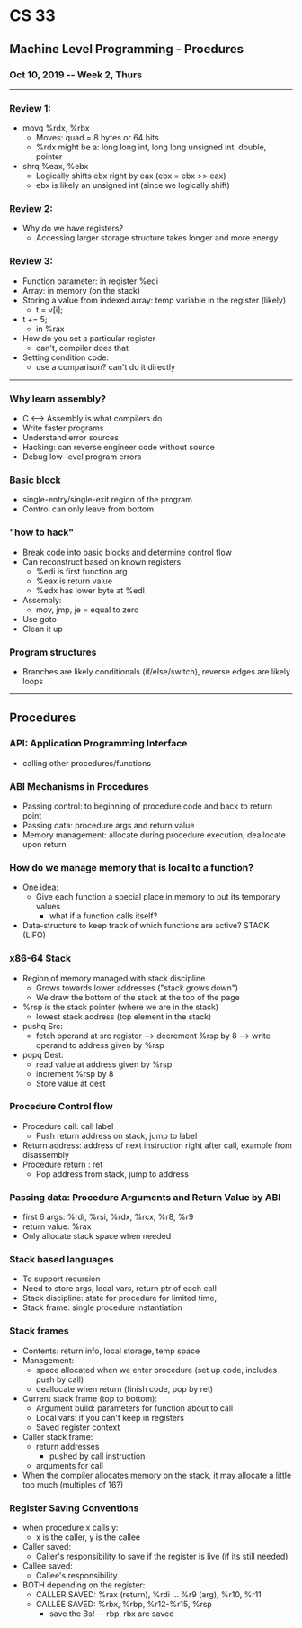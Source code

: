 # CS 33
## Machine Level Programming - Proedures
### Oct 10, 2019 -- Week 2, Thurs
---
### Review 1:
- movq %rdx, %rbx
  - Moves: quad = 8 bytes or 64 bits
  - %rdx might be a: long long int, long long unsigned int, double, pointer
- shrq %eax, %ebx
  - Logically shifts ebx right by eax (ebx = ebx >> eax)
  - ebx is likely an unsigned int (since we logically shift)

### Review 2:
- Why do we have registers?
  - Accessing larger storage structure takes longer and more energy

### Review 3:
- Function parameter: in register %edi
- Array: in memory (on the stack)
- Storing a value from indexed array: temp variable in the register (likely)
  - t = v[i];
- t += 5;
  - in %rax
- How do you set a particular register
  - can't, compiler does that
- Setting condition code:
  - use a comparison? can't do it directly
---
### Why learn assembly?
- C <--> Assembly is what compilers do
- Write faster programs
- Understand error sources
- Hacking: can reverse engineer code without source
- Debug low-level program errors

### Basic block
- single-entry/single-exit region of the program
- Control can only leave from bottom

### "how to hack"
- Break code into basic blocks and determine control flow
- Can reconstruct based on known registers
  - %edi is first function arg
  - %eax is return value
  - %edx has lower byte at %edl
- Assembly:
  - mov, jmp, je = equal to zero
- Use goto
- Clean it up

### Program structures
- Branches are likely conditionals (if/else/switch), reverse edges are likely loops

----
## Procedures
### API: Application Programming Interface
- calling other procedures/functions

### ABI Mechanisms in Procedures
- Passing control: to beginning of procedure code and back to return point
- Passing data: procedure args and return value
- Memory management: allocate during procedure execution, deallocate upon return

### How do we manage memory that is local to a function?
- One idea:
  - Give each function a special place in memory to put its temporary values
    - what if a function calls itself?
- Data-structure to keep track of which functions are active? STACK (LIFO)

### x86-64 Stack
- Region of memory managed with stack discipline
  - Grows towards lower addresses ("stack grows down")
  - We draw the bottom of the stack at the top of the page
- %rsp is the stack pointer (where we are in the stack)
  - lowest stack address (top element in the stack)
- pushq Src:
  - fetch operand at src register --> decrement %rsp by 8 --> write operand to address given by %rsp
- popq Dest:
  - read value at address given by %rsp
  - increment %rsp by 8
  - Store value at dest

### Procedure Control flow
- Procedure call: call label
  - Push return address on stack, jump to label
- Return address: address of next instruction right after call, example from disassembly
- Procedure return : ret
  - Pop address from stack, jump to address

### Passing data: Procedure Arguments and Return Value by ABI
- first 6 args: %rdi, %rsi, %rdx, %rcx, %r8, %r9
- return value: %rax
- Only allocate stack space when needed

### Stack based languages
- To support recursion
- Need to store args, local vars, return ptr of each call
- Stack discipline: state for procedure for limited time,
- Stack frame: single procedure instantiation

### Stack frames
- Contents: return info, local storage, temp space
- Management:
  - space allocated when we enter procedure (set up code, includes push by call)
  - deallocate when return (finish code, pop by ret)
- Current stack frame (top to bottom):
  - Argument build: parameters for function about to call
  - Local vars: if you can't keep in registers
  - Saved register context
- Caller stack frame:
  - return addresses
    - pushed by call instruction
  - arguments for call
- When the compiler allocates memory on the stack, it may allocate a little too much (multiples of 16?)

### Register Saving Conventions
- when procedure x calls y:
  - x is the caller, y is the callee
- Caller saved:
  - Caller's responsibility to save if the register is live (if its still needed)
- Callee saved:
  - Callee's responsibility
- BOTH depending on the register:
  - CALLER SAVED: %rax (return), %rdi ... %r9 (arg), %r10, %r11
  - CALLEE SAVED: %rbx, %rbp, %r12-%r15, %rsp
    - save the Bs! -- rbp, rbx are saved
